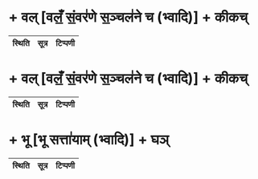#  + वल् [वलँ॒ सं॒वर॑णे स॒ञ्चल॑ने च (भ्वादि)] + कीकच्
स्थिति | सूत्र | टिप्पणी |
 |:---:|:---:|:---:|
#  + वल् [वलँ॒ सं॒वर॑णे स॒ञ्चल॑ने च (भ्वादि)] + कीकच्
स्थिति | सूत्र | टिप्पणी |
 |:---:|:---:|:---:|
#  + भू [भू सत्ता॑याम् (भ्वादि)] + घञ्
स्थिति | सूत्र | टिप्पणी |
 |:---:|:---:|:---:|
